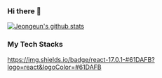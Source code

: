 ### Hi there 👋
[![Jeongeun's github stats](https://github-readme-stats.vercel.app/api?username=Jeongeun-Choi&hide=stars&show_icons=true&theme=dracula)](https://github.com/anuraghazra/github-readme-stats)

### My Tech Stacks
https://img.shields.io/badge/react-17.0.1-#61DAFB?logo=react&logoColor=#61DAFB
<!--
**Jeongeun-Choi/Jeongeun-Choi** is a ✨ _special_ ✨ repository because its `README.md` (this file) appears on your GitHub profile.

Here are some ideas to get you started:

- 🔭 I’m currently working on ...
- 🌱 I’m currently learning ...
- 👯 I’m looking to collaborate on ...
- 🤔 I’m looking for help with ...
- 💬 Ask me about ...
- 📫 How to reach me: ...
- 😄 Pronouns: ...
- ⚡ Fun fact: ...
-->
